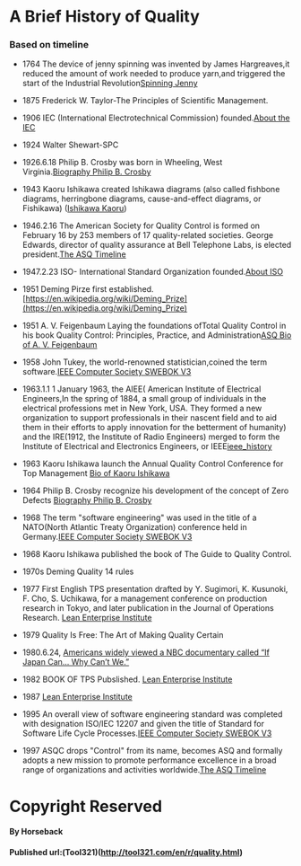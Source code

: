 # A Brief History of Quality
### Based on timeline
* 1764 The device of jenny spinning was invented by James Hargreaves,it reduced the amount of work needed to produce yarn,and triggered the start of the Industrial Revolution[Spinning Jenny](https://en.wikipedia.org/wiki/Spinning_jenny)

* 1875 Frederick W. Taylor-The Principles of Scientific Management.

* 1906 IEC (International Electrotechnical Commission) founded.[About the IEC](http://www.iec.ch/about/)

* 1924 Walter Shewart-SPC

* 1926.6.18 Philip B. Crosby was born in Wheeling, West Virginia.[Biography Philip B. Crosby](http://www.philipcrosby.com/25years/crosby.html)

* 1943 Kaoru Ishikawa created Ishikawa diagrams (also called fishbone diagrams, herringbone diagrams, cause-and-effect diagrams, or Fishikawa) ([Ishikawa Kaoru](https://en.wikipedia.org/wiki/Kaoru_Ishikawa))

* 1946.2.16 The American Society for Quality Control is formed on February 16 by 253 members of 17 quality-related societies. George Edwards, director of quality assurance at Bell Telephone Labs, is elected president.[The ASQ Timeline](http://asq.org/about-asq/who-we-are/timeline.html)

* 1947.2.23 ISO- International Standard Organization founded.[About ISO](http://www.iso.org/iso/home/about.htm)

* 1951 Deming Pirze first established. [https://en.wikipedia.org/wiki/Deming_Prize](https://en.wikipedia.org/wiki/Deming_Prize)

* 1951 A. V. Feigenbaum Laying the foundations ofTotal Quality Control in his book Quality Control: Principles, Practice, and Administration[ASQ Bio of A. V. Feigenbaum](http://asq.org/about-asq/who-we-are/bio_feigen.html)

* 1958 John Tukey, the world-renowned statistician,coined the term software.[IEEE Computer Society SWEBOK V3](https://www.computer.org/web/swebok)

* 1963.1.1 1 January 1963, the AIEE( American Institute of Electrical Engineers,In the spring of 1884, a small group of individuals in the electrical professions met in New York, USA. They formed a new organization to support professionals in their nascent field and to aid them in their efforts to apply innovation for the betterment of humanity) and the IRE(1912, the Institute of Radio Engineers) merged to form the Institute of Electrical and Electronics Engineers, or IEEE[ieee_history](https://www.ieee.org/about/ieee_history.html)

* 1963 Kaoru Ishikawa launch the Annual Quality Control Conference for Top Management [Bio of Kaoru Ishikawa](http://asq.org/about-asq/who-we-are/bio_ishikawa.html)

* 1964 Philip B. Crosby recognize his development of the concept of Zero Defects [Biography Philip B. Crosby](http://www.philipcrosby.com/25years/crosby.html)

* 1968 The term "software engineering" was used in the title of a NATO(North Atlantic Treaty Organization) conference held in Germany.[IEEE Computer Society SWEBOK V3](https://www.computer.org/web/swebok)

* 1968 Kaoru Ishikawa published the book of The Guide to Quality Control.

* 1970s Deming Quality 14 rules

* 1977 First English TPS presentation drafted by Y. Sugimori, K. Kusunoki, F. Cho, S. Uchikawa, for a management conference on production research in Tokyo, and later publication in the Journal of Operations Research. [Lean Enterprise Institute](http://www.lean.org/WhatsLean/Timeline.cfm)

* 1979 Quality Is Free: The Art of Making Quality Certain

* 1980.6.24, [Americans widely viewed a NBC documentary called “If Japan Can… Why Can’t We.” ](https://www.deming.org/content/if-japan-canwhy-cant-we)

* 1982 BOOK OF TPS Pubslished. [Lean Enterprise Institute](http://www.lean.org/WhatsLean/Timeline.cfm)

* 1987 [Lean Enterprise Institute](http://www.lean.org/WhatsLean/Timeline.cfm)

* 1995 An overall view of software engineering standard was completed with designation ISO/IEC 12207 and given the title of Standard for Software Life Cycle Processes.[IEEE Computer Society SWEBOK V3](https://www.computer.org/web/swebok)

* 1997 ASQC drops "Control" from its name, becomes ASQ and formally adopts a new mission to promote performance excellence in a broad range of organizations and activities worldwide.[The ASQ Timeline](http://asq.org/about-asq/who-we-are/timeline.html)



# Copyright Reserved
#### By Horseback
#### Published url:(Tool321)(http://tool321.com/en/r/quality.html)